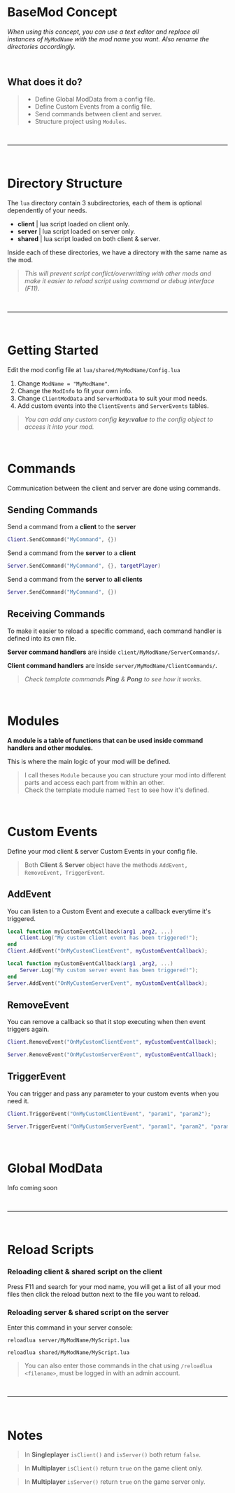 # BaseMod Concept

*When using this concept, you can use a text editor and replace all instances of `MyModName` with the mod name you want. Also rename the directories accordingly.*

<br>

## What does it do?
>- Define Global ModData from a config file.
>- Define Custom Events from a config file.
>- Send commands between client and server.
>- Structure project using `Modules`.

<br>

---

<br>

# **Directory Structure**
The `lua` directory contain 3 subdirectories, each of them is optional dependently of your needs.
- **client** | lua script loaded on client only.
- **server** | lua script loaded on server only.
- **shared** | lua script loaded on both client & server.

Inside each of these directories, we have a directory with the same name as the mod.  
>*This will prevent script conflict/overwritting with other mods and make it easier to reload script using command or debug interface (F11).*

<br>

---

<br>

# Getting Started

Edit the mod config file at `lua/shared/MyModName/Config.lua`
1) Change `ModName = "MyModName"`.
2) Change the `ModInfo` to fit your own info.
3) Change `ClientModData` and `ServerModData` to suit your mod needs.
4) Add custom events into the `ClientEvents` and `ServerEvents` tables.
>*You can add any custom config **key:value** to the config object to access it into your mod.*

<br>

# Commands

Communication between the client and server are done using commands.

## Sending Commands

Send a command from a **client** to the **server**
```lua
Client.SendCommand("MyCommand", {})
```

Send a command from the **server** to a **client**
```lua
Server.SendCommand("MyCommand", {}, targetPlayer)
```

Send a command from the **server** to **all clients**
```lua
Server.SendCommand("MyCommand", {})
```

## Receiving Commands

To make it easier to reload a specific command, each command handler is defined into its own file.

**Server command handlers** are inside `client/MyModName/ServerCommands/`.  

**Client command handlers** are inside `server/MyModName/ClientCommands/`.

>*Check template commands **Ping** & **Pong** to see how it works.* 

<br>

# Modules

**A module is a table of functions that can be used inside command handlers and other modules.**

This is where the main logic of your mod will be defined.
>I call theses `Module` because you can structure your mod into different parts and access each part from within an other.  
>Check the template module named `Test` to see how it's defined.

<br>

# Custom Events

Define your mod client & server Custom Events in your config file.  
>Both **Client** & **Server** object have the methods `AddEvent, RemoveEvent, TriggerEvent`.

## AddEvent

You can listen to a Custom Event and execute a callback everytime it's triggered.

```lua
local function myCustomEventCallback(arg1 ,arg2, ...)
    Client.Log("My custom client event has been triggered!");
end
Client.AddEvent("OnMyCustomClientEvent", myCustomEventCallback);
```
```lua
local function myCustomEventCallback(arg1 ,arg2, ...)
    Server.Log("My custom server event has been triggered!");
end
Server.AddEvent("OnMyCustomServerEvent", myCustomEventCallback);
```

## RemoveEvent

You can remove a callback so that it stop executing when then event triggers again.
```lua
Client.RemoveEvent("OnMyCustomClientEvent", myCustomEventCallback);
```
```lua
Server.RemoveEvent("OnMyCustomServerEvent", myCustomEventCallback);
```

## TriggerEvent

You can trigger and pass any parameter to your custom events when you need it.
```lua
Client.TriggerEvent("OnMyCustomClientEvent", "param1", "param2");
```
```lua
Server.TriggerEvent("OnMyCustomServerEvent", "param1", "param2", "param3");
```

<br>

# Global ModData

Info coming soon

<br>

---

<br>

# Reload Scripts

### Reloading **client** & **shared** script on the client

Press F11 and search for your mod name, you will get a list of all your mod files then click the reload button next to the file you want to reload.

### Reloading **server** & **shared** script on the server

Enter this command in your server console:
```
reloadlua server/MyModName/MyScript.lua
```
```
reloadlua shared/MyModName/MyScript.lua
```
>You can also enter those commands in the chat using `/reloadlua <filename>`, must be logged in with an admin account.

<br>

---

<br>

# Notes

>In **Singleplayer** `isClient()` and `isServer()` both return `false`.

>In **Multiplayer** `isClient()` return `true` on the game client only.

>In **Multiplayer** `isServer()` return `true` on the game server only.
